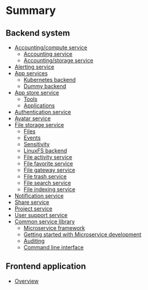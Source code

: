 # Summary

## Backend system

* [Accounting/compute service](accounting-compute-service/README.md)
    * [Accounting service](accounting-service/README.md)
    * [Accounting/storage service](accounting-storage-service/README.md)
* [Alerting service](alerting-service/README.md)
* [App services](app-orchestrator-service/README.md)
    * [Kubernetes backend](app-kubernetes-service/README.md)
    * [Dummy backend](app-dummy-service/README.md)
* [App store service](app-store-service/README.md)
    * [Tools](app-store-service/wiki/tools.md)
    * [Applications](app-store-service/wiki/apps.md)
* [Authentication service](auth-service/README.md)
* [Avatar service](avatar-service/README.md)
* [File storage service](storage-service/README.md)
    * [Files](storage-service/wiki/files.md)
    * [Events](storage-service/wiki/events.md)
    * [Sensitivity](storage-service/wiki/sensitivity.md)
    * [LinuxFS backend](storage-service/wiki/linuxfs/README.md)
    * [File activity service](activity-service/README.md)
    * [File favorite service](file-favorite-service/README.md)
    * [File gateway service](file-gateway-service/README.md)
    * [File trash service](file-trash-service/README.md)
    * [File search service](file-search-service/README.md)
    * [File indexing service](indexing-service/README.md)
* [Notification service](notification-service/README.md)
* [Share service](share-service/README.md)
* [Project service](project-service/README.md)
* [User support service](support-service/README.md)
* [Common service library](service-common/README.md)
    * [Microservice framework](service-common/wiki/micro.md)
    * [Getting started with Microservice development](service-common/wiki/getting_started.md)
    * [Auditing](service-common/wiki/auditing.md)
    * [Command line interface](service-common/wiki/REST-CLI.md)

## Frontend application

* [Overview](frontend-web/README.md)



<!-- 
* [](/README.md)
    * [](/README.md)
 -->

    
